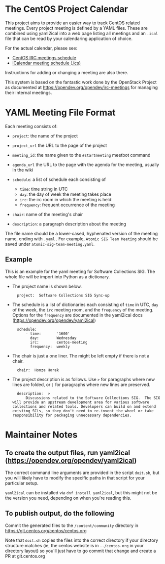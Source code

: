 # The CentOS Project Calendar

This project aims to provide an easier way to track CentOS related meetings. Every project meeting is defined by a YAML files.  These are combined using yaml2ical into a web page listing all meetings and an `.ical` file that can be read by your calendaring application of choice.

For the actual calendar, please see:

* [CentOS IRC meetings schedule](https://www.centos.org/community/calendar/)
* [iCalendar meeting schedule (.ics)](https://git.centos.org/centos/centos.org/raw/main/f/community/irc-meetings.ical)

Instructions for adding or changing a meeting are also there.

This system is based on the fantastic work done by the OpenStack Project as documented at https://opendev.org/opendev/irc-meetings for managing their internal meetings.

# YAML Meeting File Format

Each meeting consists of:

* ``project``: the name of the project
* ``project_url`` the URL to the page of the project
* ``meeting_id``: the name given to the ``#startmeeting`` meetbot command
* ``agenda_url`` the URL to the page with the agenda for the meeting,
  usually in the wiki
* ``schedule``: a list of schedule each consisting of

  * ``time``: time string in UTC
  * ``day``: the day of week the meeting takes place
  * ``irc``: the irc room in which the meeting is held
  * ``frequency``: frequent occurrence of the meeting
* ``chair``: name of the meeting's chair
* ``description``: a paragraph description about the meeting

The file name should be a lower-cased, hyphenated version of the meeting name,
ending with ``.yaml`` . For example, ``Atomic SIG Team Meeting`` should be
saved under ``atomic-sig-team-meeting.yaml``.

## Example

This is an example for the yaml meeting for Software Collections SIG.  The whole file
will be import into Python as a dictionary.

* The project name is shown below.

        project:  Software Collections SIG Sync-up

* The schedule is a list of dictionaries each consisting of `time` in UTC,
  `day` of the week, the `irc` meeting room, and the `frequency` of the
  meeting. Options for the `frequency` are documented in the yaml2ical
  docs (https://opendev.org/opendev/yaml2ical)

        schedule:
            - time:       '1600'
              day:        Wednesday
              irc:        centos-meeting
              frequency:  weekly

* The chair is just a one liner. The might be left empty if there is not a
  chair.

        chair:  Honza Horak

* The project description is as follows.  Use `>` for paragraphs where new
  lines are folded, or `|` for paragraphs where new lines are preserved.

        description:  >
            Discussions related to the Software Collections SIG.  The SIG will provide an upstream development area for various software collections and related tools. Developers can build on and extend existing SCLs, so they don't need to re-invent the wheel or take responsibility for packaging unnecessary dependencies. 

# Maintainer Notes

## To create the output files, run yaml2ical (https://opendev.org/opendev/yaml2ical)

The correct command line arguments are provided in the script `doit.sh`,
but you will likely have to modify the specific paths in that script for
your particular setup.

`yaml2ical` can be installed via `dnf install yaml2ical`, but this might
not be the version you need, depending on when you're reading this.

## To publish output, do the following

Commit the generated files to the `/content/community` directory in https://git.centos.org/centos/centos.org

Note that `doit.sh` copies the files into the correct directory if your
directory structure matches (ie, the centos website is in `../centos.org`
in your directory layout) so you'll just have to go commit that change
and create a PR at git.centos.org

